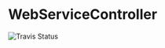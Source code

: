 # WebServiceController

![Travis Status](https://travis-ci.org/skladek/WebServiceController.svg?branch=master)
